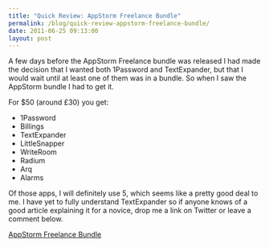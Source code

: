 ```yaml
---
title: "Quick Review: AppStorm Freelance Bundle"
permalink: /blog/quick-review-appstorm-freelance-bundle/
date: 2011-06-25 09:13:00
layout: post
---
```


A few days before the AppStorm Freelance bundle was released I had made the decision that I wanted both 1Password and TextExpander, but that I would wait until at least one of them was in a bundle. So when I saw the AppStorm bundle I had to get it.

For $50 (around £30) you get:

  * 1Password
  * Billings
  * TextExpander
  * LittleSnapper
  * WriteRoom
  * Radium
  * Arq
  * Alarms

Of those apps, I will definitely use 5, which seems like a pretty good deal to me. I have yet to fully understand TextExpander so if anyone knows of a good article explaining it for a novice, drop me a link on Twitter or leave a comment below.

[AppStorm Freelance Bundle](http://codecanyon.net/bundles/freelance_mac_apps)

